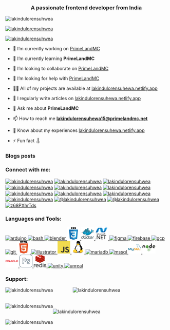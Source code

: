 <h3 align="center">A passionate frontend developer from India</h3>

<p align="left"> <img src="https://komarev.com/ghpvc/?username=lakindulorensuhwea&label=Profile%20views&color=0e75b6&style=flat" alt="lakindulorensuhwea" /> </p>

<p align="left"> <a href="https://github.com/ryo-ma/github-profile-trophy"><img src="https://github-profile-trophy.vercel.app/?username=lakindulorensuhwea" alt="lakindulorensuhwea" /></a> </p>

<p align="left"> <a href="https://twitter.com/lakindulorensuhwea" target="blank"><img src="https://img.shields.io/twitter/follow/lakindulorensuhwea?logo=twitter&style=for-the-badge" alt="lakindulorensuhwea" /></a> </p>

- 🔭 I’m currently working on [PrimeLandMC](www.primelandmc.net)

- 🌱 I’m currently learning **PrimeLandMC**

- 👯 I’m looking to collaborate on [PrimeLandMC](www.primelandmc.net)

- 🤝 I’m looking for help with [PrimeLandMC](www.primelandmc.net)

- 👨‍💻 All of my projects are available at [lakindulorensuhewa.netlify.app](lakindulorensuhewa.netlify.app)

- 📝 I regularly write articles on [lakindulorensuhewa.netlify.app](lakindulorensuhewa.netlify.app)

- 💬 Ask me about **PrimeLandMC**

- 📫 How to reach me **lakindulorensuhewa15@primelandmc.net**

- 📄 Know about my experiences [lakindulorensuhewa.netlify.app](lakindulorensuhewa.netlify.app)

- ⚡ Fun fact **.|.**

### Blogs posts
<!-- BLOG-POST-LIST:START -->
<!-- BLOG-POST-LIST:END -->

<h3 align="left">Connect with me:</h3>
<p align="left">
<a href="https://codepen.io/lakindulorensuhwea" target="blank"><img align="center" src="https://raw.githubusercontent.com/rahuldkjain/github-profile-readme-generator/master/src/images/icons/Social/codepen.svg" alt="lakindulorensuhwea" height="30" width="40" /></a>
<a href="https://dev.to/lakindulorensuhwea" target="blank"><img align="center" src="https://raw.githubusercontent.com/rahuldkjain/github-profile-readme-generator/master/src/images/icons/Social/devto.svg" alt="lakindulorensuhwea" height="30" width="40" /></a>
<a href="https://twitter.com/lakindulorensuhwea" target="blank"><img align="center" src="https://raw.githubusercontent.com/rahuldkjain/github-profile-readme-generator/master/src/images/icons/Social/twitter.svg" alt="lakindulorensuhwea" height="30" width="40" /></a>
<a href="https://linkedin.com/in/lakindulorensuhwea" target="blank"><img align="center" src="https://raw.githubusercontent.com/rahuldkjain/github-profile-readme-generator/master/src/images/icons/Social/linked-in-alt.svg" alt="lakindulorensuhwea" height="30" width="40" /></a>
<a href="https://codesandbox.com/lakindulorensuhwea" target="blank"><img align="center" src="https://raw.githubusercontent.com/rahuldkjain/github-profile-readme-generator/master/src/images/icons/Social/codesandbox.svg" alt="lakindulorensuhwea" height="30" width="40" /></a>
<a href="https://kaggle.com/lakindulorensuhwea" target="blank"><img align="center" src="https://raw.githubusercontent.com/rahuldkjain/github-profile-readme-generator/master/src/images/icons/Social/kaggle.svg" alt="lakindulorensuhwea" height="30" width="40" /></a>
<a href="https://fb.com/lakindulorensuhwea" target="blank"><img align="center" src="https://raw.githubusercontent.com/rahuldkjain/github-profile-readme-generator/master/src/images/icons/Social/facebook.svg" alt="lakindulorensuhwea" height="30" width="40" /></a>
<a href="https://instagram.com/lakindulorensuhwea" target="blank"><img align="center" src="https://raw.githubusercontent.com/rahuldkjain/github-profile-readme-generator/master/src/images/icons/Social/instagram.svg" alt="lakindulorensuhwea" height="30" width="40" /></a>
<a href="https://dribbble.com/lakindulorensuhwea" target="blank"><img align="center" src="https://raw.githubusercontent.com/rahuldkjain/github-profile-readme-generator/master/src/images/icons/Social/dribbble.svg" alt="lakindulorensuhwea" height="30" width="40" /></a>
<a href="https://www.behance.net/lakindulorensuhwea" target="blank"><img align="center" src="https://raw.githubusercontent.com/rahuldkjain/github-profile-readme-generator/master/src/images/icons/Social/behance.svg" alt="lakindulorensuhwea" height="30" width="40" /></a>
<a href="https://hashnode.com/@lakindulorensuhwea" target="blank"><img align="center" src="https://raw.githubusercontent.com/rahuldkjain/github-profile-readme-generator/master/src/images/icons/Social/hashnode.svg" alt="@lakindulorensuhwea" height="30" width="40" /></a>
<a href="https://medium.com/@lakindulorensuhwea" target="blank"><img align="center" src="https://raw.githubusercontent.com/rahuldkjain/github-profile-readme-generator/master/src/images/icons/Social/medium.svg" alt="@lakindulorensuhwea" height="30" width="40" /></a>
<a href="https://discord.gg/z68PXhrTds" target="blank"><img align="center" src="https://raw.githubusercontent.com/rahuldkjain/github-profile-readme-generator/master/src/images/icons/Social/discord.svg" alt="z68PXhrTds" height="30" width="40" /></a>
</p>

<h3 align="left">Languages and Tools:</h3>
<p align="left"> <a href="https://www.arduino.cc/" target="_blank" rel="noreferrer"> <img src="https://cdn.worldvectorlogo.com/logos/arduino-1.svg" alt="arduino" width="40" height="40"/> </a> <a href="https://www.gnu.org/software/bash/" target="_blank" rel="noreferrer"> <img src="https://www.vectorlogo.zone/logos/gnu_bash/gnu_bash-icon.svg" alt="bash" width="40" height="40"/> </a> <a href="https://www.blender.org/" target="_blank" rel="noreferrer"> <img src="https://download.blender.org/branding/community/blender_community_badge_white.svg" alt="blender" width="40" height="40"/> </a> <a href="https://www.w3schools.com/css/" target="_blank" rel="noreferrer"> <img src="https://raw.githubusercontent.com/devicons/devicon/master/icons/css3/css3-original-wordmark.svg" alt="css3" width="40" height="40"/> </a> <a href="https://www.docker.com/" target="_blank" rel="noreferrer"> <img src="https://raw.githubusercontent.com/devicons/devicon/master/icons/docker/docker-original-wordmark.svg" alt="docker" width="40" height="40"/> </a> <a href="https://dotnet.microsoft.com/" target="_blank" rel="noreferrer"> <img src="https://raw.githubusercontent.com/devicons/devicon/master/icons/dot-net/dot-net-original-wordmark.svg" alt="dotnet" width="40" height="40"/> </a> <a href="https://www.figma.com/" target="_blank" rel="noreferrer"> <img src="https://www.vectorlogo.zone/logos/figma/figma-icon.svg" alt="figma" width="40" height="40"/> </a> <a href="https://firebase.google.com/" target="_blank" rel="noreferrer"> <img src="https://www.vectorlogo.zone/logos/firebase/firebase-icon.svg" alt="firebase" width="40" height="40"/> </a> <a href="https://cloud.google.com" target="_blank" rel="noreferrer"> <img src="https://www.vectorlogo.zone/logos/google_cloud/google_cloud-icon.svg" alt="gcp" width="40" height="40"/> </a> <a href="https://git-scm.com/" target="_blank" rel="noreferrer"> <img src="https://www.vectorlogo.zone/logos/git-scm/git-scm-icon.svg" alt="git" width="40" height="40"/> </a> <a href="https://www.w3.org/html/" target="_blank" rel="noreferrer"> <img src="https://raw.githubusercontent.com/devicons/devicon/master/icons/html5/html5-original-wordmark.svg" alt="html5" width="40" height="40"/> </a> <a href="https://www.adobe.com/in/products/illustrator.html" target="_blank" rel="noreferrer"> <img src="https://www.vectorlogo.zone/logos/adobe_illustrator/adobe_illustrator-icon.svg" alt="illustrator" width="40" height="40"/> </a> <a href="https://developer.mozilla.org/en-US/docs/Web/JavaScript" target="_blank" rel="noreferrer"> <img src="https://raw.githubusercontent.com/devicons/devicon/master/icons/javascript/javascript-original.svg" alt="javascript" width="40" height="40"/> </a> <a href="https://www.linux.org/" target="_blank" rel="noreferrer"> <img src="https://raw.githubusercontent.com/devicons/devicon/master/icons/linux/linux-original.svg" alt="linux" width="40" height="40"/> </a> <a href="https://mariadb.org/" target="_blank" rel="noreferrer"> <img src="https://www.vectorlogo.zone/logos/mariadb/mariadb-icon.svg" alt="mariadb" width="40" height="40"/> </a> <a href="https://www.microsoft.com/en-us/sql-server" target="_blank" rel="noreferrer"> <img src="https://www.svgrepo.com/show/303229/microsoft-sql-server-logo.svg" alt="mssql" width="40" height="40"/> </a> <a href="https://www.mysql.com/" target="_blank" rel="noreferrer"> <img src="https://raw.githubusercontent.com/devicons/devicon/master/icons/mysql/mysql-original-wordmark.svg" alt="mysql" width="40" height="40"/> </a> <a href="https://nodejs.org" target="_blank" rel="noreferrer"> <img src="https://raw.githubusercontent.com/devicons/devicon/master/icons/nodejs/nodejs-original-wordmark.svg" alt="nodejs" width="40" height="40"/> </a> <a href="https://www.oracle.com/" target="_blank" rel="noreferrer"> <img src="https://raw.githubusercontent.com/devicons/devicon/master/icons/oracle/oracle-original.svg" alt="oracle" width="40" height="40"/> </a> <a href="https://www.photoshop.com/en" target="_blank" rel="noreferrer"> <img src="https://raw.githubusercontent.com/devicons/devicon/master/icons/photoshop/photoshop-line.svg" alt="photoshop" width="40" height="40"/> </a> <a href="https://redis.io" target="_blank" rel="noreferrer"> <img src="https://raw.githubusercontent.com/devicons/devicon/master/icons/redis/redis-original-wordmark.svg" alt="redis" width="40" height="40"/> </a> <a href="https://unity.com/" target="_blank" rel="noreferrer"> <img src="https://www.vectorlogo.zone/logos/unity3d/unity3d-icon.svg" alt="unity" width="40" height="40"/> </a> <a href="https://unrealengine.com/" target="_blank" rel="noreferrer"> <img src="https://raw.githubusercontent.com/kenangundogan/fontisto/036b7eca71aab1bef8e6a0518f7329f13ed62f6b/icons/svg/brand/unreal-engine.svg" alt="unreal" width="40" height="40"/> </a> </p>

<h3 align="left">Support:</h3>
<p><a href="https://www.buymeacoffee.com/lakindulorensuhwea"> <img align="left" src="https://cdn.buymeacoffee.com/buttons/v2/default-yellow.png" height="50" width="210" alt="lakindulorensuhwea" /></a><a href="https://ko-fi.com/lakindulorensuhwea"> <img align="left" src="https://cdn.ko-fi.com/cdn/kofi3.png?v=3" height="50" width="210" alt="lakindulorensuhwea" /></a></p><br><br>

<p><img align="left" src="https://github-readme-stats.vercel.app/api/top-langs?username=lakindulorensuhwea&show_icons=true&locale=en&layout=compact" alt="lakindulorensuhwea" /></p>

<p>&nbsp;<img align="center" src="https://github-readme-stats.vercel.app/api?username=lakindulorensuhwea&show_icons=true&locale=en" alt="lakindulorensuhwea" /></p>

<p><img align="center" src="https://github-readme-streak-stats.herokuapp.com/?user=lakindulorensuhwea&" alt="lakindulorensuhwea" /></p>
